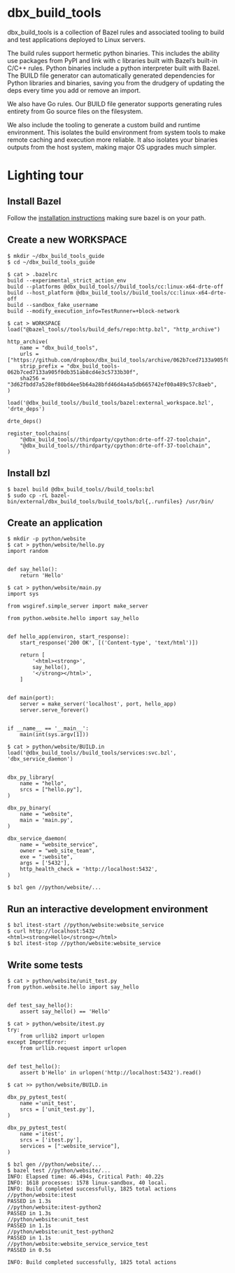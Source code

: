 # dbx\_build\_tools
dbx\_build\_tools is a collection of Bazel rules and associated tooling to build and test applications deployed to Linux servers.

The build rules support hermetic python binaries. This includes the ability use packages from PyPI and link with c libraries built with Bazel’s built-in C/C++ rules. Python binaries include a python interpreter built with Bazel.  The BUILD file generator can automatically generated dependencies for Python libraries and binaries, saving you from the drudgery of updating the deps every time you add or remove an import.

We also have Go rules. Our BUILD file generator supports generating rules entirety from Go source files on the filesystem.

We also include the tooling to generate a custom build and runtime environment. This isolates the build environment from system tools to make remote caching and execution more reliable. It also isolates your binaries outputs from the host system, making major OS upgrades much simpler.

# Lighting tour
## Install Bazel
Follow the [installation instructions](https://docs.bazel.build/versions/master/install.html) making sure bazel is on your path.

## Create a new WORKSPACE
    $ mkdir ~/dbx_build_tools_guide
    $ cd ~/dbx_build_tools_guide

    $ cat > .bazelrc
    build --experimental_strict_action_env
    build --platforms @dbx_build_tools//build_tools/cc:linux-x64-drte-off
    build --host_platform @dbx_build_tools//build_tools/cc:linux-x64-drte-off
    build --sandbox_fake_username
    build --modify_execution_info=TestRunner=+block-network
    
    $ cat > WORKSPACE
    load("@bazel_tools//tools/build_defs/repo:http.bzl", "http_archive")
    
    http_archive(
        name = "dbx_build_tools",
        urls = ["https://github.com/dropbox/dbx_build_tools/archive/062b7ced7133a905f0db351ab8cd4e3c5733b30f.tar.gz"],
        strip_prefix = "dbx_build_tools-062b7ced7133a905f0db351ab8cd4e3c5733b30f",
        sha256 = "3d62fbdd7a528ef80bd4ee5b64a28bfd46d4a4a5db665742ef00a489c57c8aeb",
    )
    
    load('@dbx_build_tools//build_tools/bazel:external_workspace.bzl', 'drte_deps')
    
    drte_deps()
    
    register_toolchains(
        "@dbx_build_tools//thirdparty/cpython:drte-off-27-toolchain",
        "@dbx_build_tools//thirdparty/cpython:drte-off-37-toolchain",
    )
## Install bzl
    $ bazel build @dbx_build_tools//build_tools:bzl
    $ sudo cp -rL bazel-bin/external/dbx_build_tools/build_tools/bzl{,.runfiles} /usr/bin/


## Create an application
    $ mkdir -p python/website
    $ cat > python/website/hello.py
    import random
    
    
    def say_hello():
        return 'Hello'
    
    $ cat > python/website/main.py
    import sys
    
    from wsgiref.simple_server import make_server
    
    from python.website.hello import say_hello
    
    
    def hello_app(environ, start_response):
        start_response('200 OK', [('Content-type', 'text/html')])
    
        return [
            '<html><strong>',
            say_hello(),
            '</strong></html>',
        ]
    
    
    def main(port):
        server = make_server('localhost', port, hello_app)
        server.serve_forever()
    
    
    if __name__ == '__main__':
        main(int(sys.argv[1]))
    
    $ cat > python/website/BUILD.in
    load('@dbx_build_tools//build_tools/services:svc.bzl', 'dbx_service_daemon')
    
    
    dbx_py_library(
        name = "hello",
        srcs = ["hello.py"],
    )
    
    dbx_py_binary(
        name = "website",
        main = 'main.py',
    )
    
    dbx_service_daemon(
        name = "website_service",
        owner = "web_site_team",
        exe = ":website",
        args = ['5432'],
        http_health_check = 'http://localhost:5432',
    )
    
    $ bzl gen //python/website/...


## Run an interactive development environment
    $ bzl itest-start //python/website:website_service
    $ curl http://localhost:5432
    <html><strong>Hello</strong></html>
    $ bzl itest-stop //python/website:website_service


## Write some tests
    $ cat > python/website/unit_test.py
    from python.website.hello import say_hello
    
    
    def test_say_hello():
        assert say_hello() == 'Hello'
    
    $ cat > python/website/itest.py
    try:
        from urllib2 import urlopen
    except ImportError:
        from urllib.request import urlopen
    
    
    def test_hello():
        assert b'Hello' in urlopen('http://localhost:5432').read()
    
    $ cat >> python/website/BUILD.in

    dbx_py_pytest_test(
        name ='unit_test',
        srcs = ['unit_test.py'],
    )
    
    dbx_py_pytest_test(
        name ='itest',
        srcs = ['itest.py'],
        services = [":website_service"],
    )
    
    $ bzl gen //python/website/...
    $ bazel test //python/website/...
    INFO: Elapsed time: 46.494s, Critical Path: 40.22s
    INFO: 1618 processes: 1578 linux-sandbox, 40 local.
    INFO: Build completed successfully, 1825 total actions
    //python/website:itest                                                   PASSED in 1.3s
    //python/website:itest-python2                                           PASSED in 1.3s
    //python/website:unit_test                                               PASSED in 1.1s
    //python/website:unit_test-python2                                       PASSED in 1.1s
    //python/website:website_service_service_test                            PASSED in 0.5s
    
    INFO: Build completed successfully, 1825 total actions
